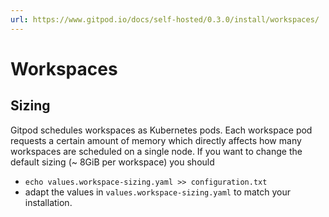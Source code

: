 ```yaml
---
url: https://www.gitpod.io/docs/self-hosted/0.3.0/install/workspaces/
---
```


# Workspaces

## Sizing

Gitpod schedules workspaces as Kubernetes pods. Each workspace pod requests a certain amount of memory which directly affects how many workspaces are scheduled on a single node.
If you want to change the default sizing (~ 8GiB per workspace) you should
- `echo values.workspace-sizing.yaml >> configuration.txt`
- adapt the values in `values.workspace-sizing.yaml` to match your installation.
